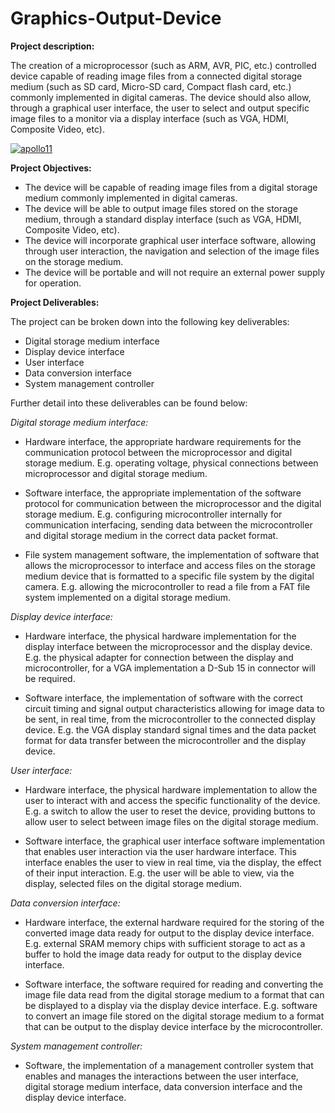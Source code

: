 # Graphics-Output-Device

**Project description:**

The creation of a microprocessor (such as ARM, AVR, PIC, etc.)  controlled device capable of reading image files from a connected digital storage medium (such as SD card, Micro-SD card, Compact flash card, etc.) commonly implemented in digital cameras. The device should also allow, through a graphical user interface, the user to select and output specific image files to a monitor via a display interface (such as VGA, HDMI, Composite Video, etc). 

<a href="https://ibb.co/3MTGvPb"><img src="https://i.ibb.co/3MTGvPb/apollo11.jpg" alt="apollo11" border="0"></a>



**Project Objectives:** 

- The device will be capable of reading image files from a digital storage medium commonly implemented in digital cameras. 
- The device will be able to output image files stored on the storage medium, through a standard display interface (such as VGA, HDMI, Composite Video, etc). 
- The device will incorporate graphical user interface software, allowing through user interaction, the navigation and selection of the image files on the storage medium. 
- The device will be portable and will not require an external power supply for operation.  


**Project Deliverables:** 

The project can be broken down into the following key deliverables: 
- Digital storage medium interface 
- Display device interface 
- User interface   
- Data conversion interface 
- System management controller


Further detail into these deliverables can be found below:

*Digital storage medium interface:*

- Hardware interface, the appropriate hardware requirements for the communication protocol between the microprocessor and digital storage medium. E.g. operating voltage, physical connections between microprocessor and digital storage medium. 
 
- Software interface, the appropriate implementation of the software protocol for communication between the microprocessor and the digital storage medium. E.g. configuring microcontroller internally for communication interfacing, sending data between the microcontroller and digital storage medium in the correct data packet format. 

- File system management software, the implementation of software that allows the microprocessor to interface and access files on the storage medium device that is formatted to a specific file system by the digital camera. E.g. allowing the microcontroller to read a file from a FAT file system implemented on a digital storage medium. 

*Display device interface:*

 - Hardware interface, the physical hardware implementation for the display interface between the microprocessor and the display device. E.g. the physical adapter for connection between the display and microcontroller, for a VGA implementation a D-Sub 15 in connector will be required.  
 
- Software interface, the implementation of software with the correct circuit timing and signal output characteristics allowing for image data to be sent, in real time, from the microcontroller to the connected display device. E.g. the VGA display standard signal times and the data packet format for data transfer between the microcontroller and the display device. 

*User interface:* 

- Hardware interface, the physical hardware implementation to allow the user to interact with and access the specific functionality of the device. E.g. a switch to allow the user to reset the device, providing buttons to allow user to select between image files on the digital storage medium. 
 
- Software interface, the graphical user interface software implementation that enables user interaction via the user hardware interface. This interface enables the user to view in real time, via the display, the effect of their input interaction. E.g. the user will be able to view, via the display, selected files on the digital storage medium.  
 
*Data conversion interface:*

- Hardware interface, the external hardware required for the storing of the converted image data ready for output to the display device interface. E.g. external SRAM memory chips with sufficient storage to act as a buffer to hold the image data ready for output to the display device interface. 
 
- Software interface, the software required for reading and converting the image file data read from the digital storage medium to a format that can be displayed to a display via the display device interface. E.g. software to convert an image file stored on the digital storage medium to a format that can be output to the display device interface by the microcontroller. 

*System management controller:*

- Software, the implementation of a management controller system that enables and manages the interactions between the user interface, digital storage medium interface, data conversion interface and the display device interface. 


